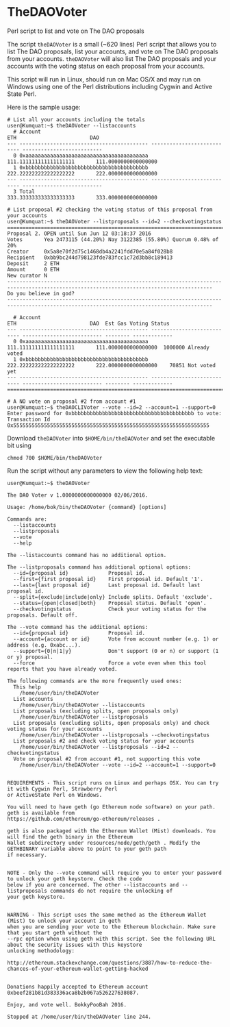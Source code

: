 # TheDAOVoter
Perl script to list and vote on The DAO proposals

The script `theDAOVoter` is a small (~620 lines) Perl script that allows you to list The DAO proposals, list your accounts, and vote on The DAO proposals from your accounts. `theDAOVoter` will also list The DAO proposals and your accounts with the voting status on each proposal from your accounts.

This script will run in Linux, should run on Mac OS/X and may run on Windows using one of the Perl distributions including Cygwin and Active State Perl.

Here is the sample usage:

    # List all your accounts including the totals
    user@Kumquat:~$ theDAOVoter --listaccounts
      # Account                                                            ETH                        DAO
    --- ------------------------------------------ --------------------------- --------------------------
      0 0xaaaaaaaaaaaaaaaaaaaaaaaaaaaaaaaaaaaaaaaa      111.111111111111111111       111.0000000000000000
      1 0xbbbbbbbbbbbbbbbbbbbbbbbbbbbbbbbbbbbbbbbb      222.222222222222222222       222.0000000000000000
    --- ------------------------------------------ --------------------------- --------------------------
      3 Total                                           333.333333333333333333       333.0000000000000000

    # List proposal #2 checking the voting status of this proposal from your accounts
    user@Kumquat:~$ theDAOVoter --listproposals --id=2 --checkvotingstatus
    =========================================================================================================================================
    Proposal 2. OPEN until Sun Jun 12 03:18:37 2016
    Votes       Yea 2473115 (44.20%) Nay 3122385 (55.80%) Quorum 0.48% of 20%
    Creator     0x5a8e70f2d75c1468db4a2241fdd70e5a84f028b8
    Recipient   0xbb9bc244d798123fde783fcc1c72d3bb8c189413
    Deposit     2 ETH
    Amount      0 ETH
    New curator N
    -----------------------------------------------------------------------------------------------------------------------------------------
    Do you believe in god?
    -----------------------------------------------------------------------------------------------------------------------------------------

      # Account                                                            ETH                        DAO  Est Gas Voting Status
    --- ------------------------------------------ --------------------------- -------------------------- -------- -------------
      0 0xaaaaaaaaaaaaaaaaaaaaaaaaaaaaaaaaaaaaaaaa      111.111111111111111111       111.0000000000000000  1000000 Already voted
      1 0xbbbbbbbbbbbbbbbbbbbbbbbbbbbbbbbbbbbbbbbb      222.222222222222222222       222.0000000000000000    70851 Not voted yet
    --- ------------------------------------------ --------------------------- -------------------------- -------- -------------
    =========================================================================================================================================

    # A NO vote on proposal #2 from account #1
    user@Kumquat:~$ theDAOCLIVoter --vote --id=2 --account=1 --support=0
    Enter password for 0xbbbbbbbbbbbbbbbbbbbbbbbbbbbbbbbbbbbbbbbb to vote: 
    Transaction Id 0x5555555555555555555555555555555555555555555555555555555555555555

Download `theDAOVoter` into `$HOME/bin/theDAOVoter` and set the executable bit using

    chmod 700 $HOME/bin/theDAOVoter
    
Run the script without any parameters to view the following help text:

    user@Kumquat:~$ theDAOVoter
    
    The DAO Voter v 1.0000000000000000 02/06/2016.
    
    Usage: /home/bok/bin/theDAOVoter {command} [options]
    
    Commands are:
      --listaccounts
      --listproposals
      --vote
      --help
    
    The --listaccounts command has no additional option.
    
    The --listproposals command has additional optional options:
      --id={proposal id}             Proposal id.
      --first={first proposal id}    First proposal id. Default '1'.
      --last={last proposal id}      Last proposal id. Default last proposal id.
      --split={exclude|include|only} Include splits. Default 'exclude'.
      --status={open|closed|both}    Proposal status. Default 'open'.
      --checkvotingstatus            Check your voting status for the proposals. Default off.
    
    The --vote command has the additional options:
      --id={proposal id}             Proposal id.
      --account={account or id}      Vote from account number (e.g. 1) or address (e.g. 0xabc...).
      --support={0|n|1|y}            Don't support (0 or n) or support (1 or y) proposal.
      --force                        Force a vote even when this tool reports that you have already voted.
    
    The following commands are the more frequently used ones:
      This help
        /home/user/bin/theDAOVoter
      List accounts
        /home/user/bin/theDAOVoter --listaccounts
      List proposals (excluding splits, open proposals only)
        /home/user/bin/theDAOVoter --listproposals 
      List proposals (excluding splits, open proposals only) and check voting status for your accounts
        /home/user/bin/theDAOVoter --listproposals --checkvotingstatus
      List proposals #2 and check voting status for your accounts
        /home/user/bin/theDAOVoter --listproposals --id=2 --checkvotingstatus
      Vote on proposal #2 from account #1, not supporting this vote
        /home/user/bin/theDAOVoter --vote --id=2 --account=1 --support=0
    
    
    REQUIREMENTS - This script runs on Linux and perhaps OSX. You can try it with Cygwin Perl, Strawberry Perl
    or ActiveState Perl on Windows. 
    
    You will need to have geth (go Ethereum node software) on your path. geth is available from 
    https://github.com/ethereum/go-ethereum/releases .
    
    geth is also packaged with the Ethereum Wallet (Mist) downloads. You will find the geth binary in the Ethereum
    Wallet subdirectory under resources/node/geth/geth . Modify the GETHBINARY variable above to point to your geth path
    if necessary.
    
    
    NOTE - Only the --vote command will require you to enter your password to unlock your geth keystore. Check the code
    below if you are concerned. The other --listaccounts and --listproposals commands do not require the unlocking of
    your geth keystore.
    
    
    WARNING - This script uses the same method as the Ethereum Wallet (Mist) to unlock your account in geth
    when you are sending your vote to the Ethereum blockchain. Make sure that you start geth without the 
    --rpc option when using geth with this script. See the following URL about the security issues with this keystore
    unlocking methodology:
    
    http://ethereum.stackexchange.com/questions/3887/how-to-reduce-the-chances-of-your-ethereum-wallet-getting-hacked
    
    
    Donations happily accepted to Ethereum account 0xbeef281b81d383336aca8b2b067a526227638087.
    
    Enjoy, and vote well. BokkyPooBah 2016.
    
    Stopped at /home/user/bin/theDAOVoter line 244.
    
